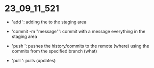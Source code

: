 # 23_09_11_521

- 'add <FILENAME>': adding the <FILENAME> to the staging area

- 'commit -m "message"': commit with a message everything in the staging area

- 'push <WHERE> <WHAT>': pushes the history/commits to the remote (where) using the commits from the specified branch (what)

- 'pull <WHERE> <WHAT>': pulls (updates) 